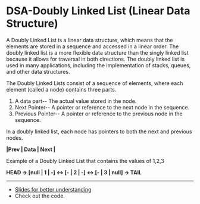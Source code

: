 # DSA-Doubly Linked List  (Linear Data Structure)

A Doubly Linked List is a linear data structure, which means that the elements are stored in a sequence and accessed in a linear order. The doubly linked list is a more flexible data structure than the singly linked list because it allows for traversal in both directions. The doubly linked list is used in many applications, including the implementation of stacks, queues, and other data structures.

The Doubly Linked Lists consist of a sequence of elements, where each element (called a node) contains three parts.

1. A data part-- The actual value stored in the node.
2. Next Pointer-- A pointer or reference to the next node in the sequence.
3. Previous Pointer-- A pointer or reference to the previous node in the sequence.

In a doubly linked list, each node has pointers to both the next and previous nodes.

**|Prev | Data | Next |**

Example of a Doubly Linked List that contains the values of 1,2,3

**HEAD -> [null | 1 | -] <-> [- | 2 | -] <-> [- | 3 | null] -> TAIL**

----
- [Slides for better understanding](https://docs.google.com/presentation/d/1_srG39D2e_MtpyITcX1Xnn-G2Y25kHmkKxFkZWf1mu8/edit#slide=id.p)
- Check out the code.

